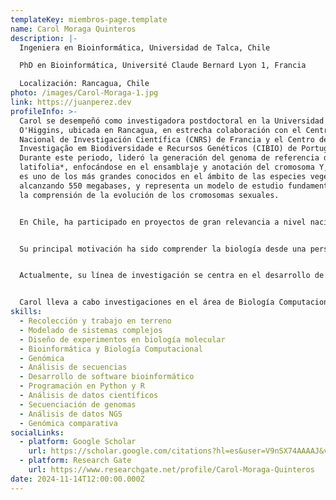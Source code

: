 ```yaml
---
templateKey: miembros-page.template
name: Carol Moraga Quinteros
description: |-
  Ingeniera en Bioinformática, Universidad de Talca, Chile

  PhD en Bioinformática, Université Claude Bernard Lyon 1, Francia

  Localización: Rancagua, Chile
photo: /images/Carol-Moraga-1.jpg
link: https://juanperez.dev
profileInfo: >-
  Carol se desempeñó como investigadora postdoctoral en la Universidad de
  O'Higgins, ubicada en Rancagua, en estrecha colaboración con el Centro
  Nacional de Investigación Científica (CNRS) de Francia y el Centro de
  Investigação em Biodiversidade e Recursos Genéticos (CIBIO) de Portugal.
  Durante este periodo, lideró la generación del genoma de referencia de *Silene
  latifolia*, enfocándose en el ensamblaje y anotación del cromosoma Y, el cual
  es uno de los más grandes conocidos en el ámbito de las especies vegetales,
  alcanzando 550 megabases, y representa un modelo de estudio fundamental para
  la comprensión de la evolución de los cromosomas sexuales.


  En Chile, ha participado en proyectos de gran relevancia a nivel nacional, como la secuenciación de diversas especies del Desierto de Atacama y la primera secuenciación y anotación de las variantes genéticas en la población mapuche nativa chilena (Huilliche).


  Su principal motivación ha sido comprender la biología desde una perspectiva genómica y en la interpretación de datos ómicos, con un enfoque particular en especies no modelo.


  Actualmente, su línea de investigación se centra en el desarrollo de algoritmos para predecir redes de interacción entre miARNs y ARNm en especies no modelo, especialmente en plantas nativas, con el objetivo de entender cómo estas evolucionan en la determinación del sexo y cómo se adaptan a su entorno.


  Carol lleva a cabo investigaciones en el área de Biología Computacional y Biotecnología en el Instituto de Ciencias de la Ingeniería en la Universidad de O'Higgins en Rancagua.
skills:
  - Recolección y trabajo en terreno
  - Modelado de sistemas complejos
  - Diseño de experimentos en biología molecular
  - Bioinformática y Biología Computacional
  - Genómica
  - Análisis de secuencias
  - Desarrollo de software bioinformático
  - Programación en Python y R
  - Análisis de datos científicos
  - Secuenciación de genomas
  - Análisis de datos NGS
  - Genómica comparativa
socialLinks:
  - platform: Google Scholar
    url: https://scholar.google.com/citations?hl=es&user=V9nSX74AAAAJ&view_op=list_works&sortby=pubdate
  - platform: Research Gate
    url: https://www.researchgate.net/profile/Carol-Moraga-Quinteros
date: 2024-11-14T12:00:00.000Z
---
```

